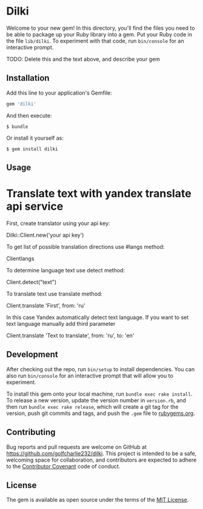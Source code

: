 # Dilki

Welcome to your new gem! In this directory, you'll find the files you need to be able to package up your Ruby library into a gem. Put your Ruby code in the file `lib/dilki`. To experiment with that code, run `bin/console` for an interactive prompt.

TODO: Delete this and the text above, and describe your gem

## Installation

Add this line to your application's Gemfile:

```ruby
gem 'dilki'
```

And then execute:

    $ bundle

Or install it yourself as:

    $ gem install dilki

## Usage

Translate text with yandex translate api service
=======
First, create translator using your api key:

  Dilki::Client.new('your api key')

To get list of possible translation directions use #langs method:

  Clientlangs

To determine language text use detect method:

  Client.detect("text")

To translate text use translate method:

  Client.translate 'First', from: 'ru'

In this case Yandex automatically detect text language. If you want to set text language manually add third parameter

  Client.translate 'Text to translate', from: 'ru', to: 'en'

## Development

After checking out the repo, run `bin/setup` to install dependencies. You can also run `bin/console` for an interactive prompt that will allow you to experiment.

To install this gem onto your local machine, run `bundle exec rake install`. To release a new version, update the version number in `version.rb`, and then run `bundle exec rake release`, which will create a git tag for the version, push git commits and tags, and push the `.gem` file to [rubygems.org](https://rubygems.org).

## Contributing

Bug reports and pull requests are welcome on GitHub at https://github.com/golfcharlie232/dilki. This project is intended to be a safe, welcoming space for collaboration, and contributors are expected to adhere to the [Contributor Covenant](http://contributor-covenant.org) code of conduct.


## License

The gem is available as open source under the terms of the [MIT License](http://opensource.org/licenses/MIT).

